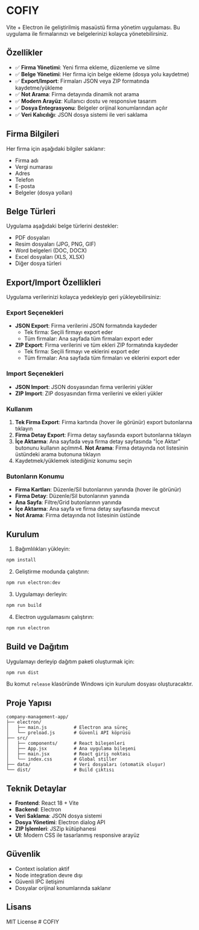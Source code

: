 # COFIY

Vite + Electron ile geliştirilmiş masaüstü firma yönetim uygulaması. Bu uygulama ile firmalarınızı ve belgelerinizi kolayca yönetebilirsiniz.

## Özellikler

- ✅ **Firma Yönetimi**: Yeni firma ekleme, düzenleme ve silme
- ✅ **Belge Yönetimi**: Her firma için belge ekleme (dosya yolu kaydetme)
- ✅ **Export/Import**: Firmaları JSON veya ZIP formatında kaydetme/yükleme
- ✅ **Not Arama**: Firma detayında dinamik not arama
- ✅ **Modern Arayüz**: Kullanıcı dostu ve responsive tasarım
- ✅ **Dosya Entegrasyonu**: Belgeler orijinal konumlarından açılır
- ✅ **Veri Kalıcılığı**: JSON dosya sistemi ile veri saklama

## Firma Bilgileri

Her firma için aşağıdaki bilgiler saklanır:
- Firma adı
- Vergi numarası
- Adres
- Telefon
- E-posta
- Belgeler (dosya yolları)

## Belge Türleri

Uygulama aşağıdaki belge türlerini destekler:
- PDF dosyaları
- Resim dosyaları (JPG, PNG, GIF)
- Word belgeleri (DOC, DOCX)
- Excel dosyaları (XLS, XLSX)
- Diğer dosya türleri

## Export/Import Özellikleri

Uygulama verilerinizi kolayca yedekleyip geri yükleyebilirsiniz:

### Export Seçenekleri
- **JSON Export**: Firma verilerini JSON formatında kaydeder
  - Tek firma: Seçili firmayı export eder
  - Tüm firmalar: Ana sayfada tüm firmaları export eder
- **ZIP Export**: Firma verilerini ve tüm ekleri ZIP formatında kaydeder
  - Tek firma: Seçili firmayı ve eklerini export eder
  - Tüm firmalar: Ana sayfada tüm firmaları ve eklerini export eder

### Import Seçenekleri
- **JSON Import**: JSON dosyasından firma verilerini yükler
- **ZIP Import**: ZIP dosyasından firma verilerini ve ekleri yükler

### Kullanım
1. **Tek Firma Export**: Firma kartında (hover ile görünür) export butonlarına tıklayın
2. **Firma Detay Export**: Firma detay sayfasında export butonlarına tıklayın
3. **İçe Aktarma**: Ana sayfada veya firma detay sayfasında "İçe Aktar" butonunu kullanın
açılmm4. **Not Arama**: Firma detayında not listesinin üstündeki arama butonuna tıklayın
5. Kaydetmek/yüklemek istediğiniz konumu seçin

### Butonların Konumu
- **Firma Kartları**: Düzenle/Sil butonlarının yanında (hover ile görünür)
- **Firma Detay**: Düzenle/Sil butonlarının yanında
- **Ana Sayfa**: Filtre/Grid butonlarının yanında
- **İçe Aktarma**: Ana sayfa ve firma detay sayfasında mevcut
- **Not Arama**: Firma detayında not listesinin üstünde

## Kurulum

1. Bağımlılıkları yükleyin:
```bash
npm install
```

2. Geliştirme modunda çalıştırın:
```bash
npm run electron:dev
```

3. Uygulamayı derleyin:
```bash
npm run build
```

4. Electron uygulamasını çalıştırın:
```bash
npm run electron
```

## Build ve Dağıtım

Uygulamayı derleyip dağıtım paketi oluşturmak için:

```bash
npm run dist
```

Bu komut `release` klasöründe Windows için kurulum dosyası oluşturacaktır.

## Proje Yapısı

```
company-management-app/
├── electron/
│   ├── main.js          # Electron ana süreç
│   └── preload.js       # Güvenli API köprüsü
├── src/
│   ├── components/      # React bileşenleri
│   ├── App.jsx          # Ana uygulama bileşeni
│   ├── main.jsx         # React giriş noktası
│   └── index.css        # Global stiller
├── data/                # Veri dosyaları (otomatik oluşur)
└── dist/                # Build çıktısı
```

## Teknik Detaylar

- **Frontend**: React 18 + Vite
- **Backend**: Electron
- **Veri Saklama**: JSON dosya sistemi
- **Dosya Yönetimi**: Electron dialog API
- **ZIP İşlemleri**: JSZip kütüphanesi
- **UI**: Modern CSS ile tasarlanmış responsive arayüz

## Güvenlik

- Context isolation aktif
- Node integration devre dışı
- Güvenli IPC iletişimi
- Dosyalar orijinal konumlarında saklanır

## Lisans

MIT License
#   C O F I Y  
 